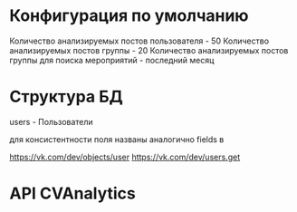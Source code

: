 # Конфигурация по умолчанию

Количество анализируемых постов пользователя - 50
Количество анализируемых постов группы - 20
Количество анализируемых постов группы для поиска мероприятий - последний месяц


# Структура БД

users - Пользователи

для консистентности поля названы аналогично fields в

https://vk.com/dev/objects/user
https://vk.com/dev/users.get


# API CVAnalytics

```


```
